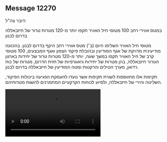 ## Message 12270

דובר צה"ל:

במטס אווירי רחב 100 מטוסי חיל האוויר תקפו יותר מ-120 מטרות טרור של חיזבאללה בדרום לבנון

מטוסי חיל האוויר השלימו היום (ב׳) מטס אווירי רחב היקף בדרום לבנון. בהכוונה מודיעינית מדויקת של אגף המודיעין ובהובלת פיקוד הצפון ואגף המבצעים, 100 מטוסי קרב של חיל האוויר תקפו במשך שעה, יותר מ-120 מטרות טרור של יחידות בארגון הטרור חיזבאללה, בהן מטרות של יחידות גיאוגרפיות של חזית הדרום, מטרות של כוח רדואן, מערך הטילים והרקטות ומטה המודיעין של חיזבאללה בדרום לבנון. 

תקיפות אלו מתווספות לשורת תקיפות אשר נועדו להעמקת הפגיעה ביכולות הפיקוד, השליטה והירי של חיזבאללה, ולסיוע לכוחות הקרקעיים המתמרנים להשגת מטרותיהם.

![Video](https://data.iron-swords.co.il/2024/October/07/12270/12270_media.mp4)
